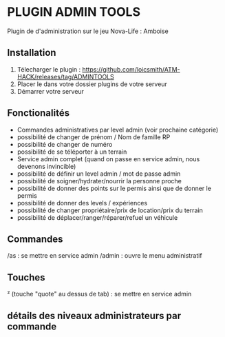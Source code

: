 
# PLUGIN ADMIN TOOLS

Plugin de d'administration sur le jeu Nova-Life : Amboise




## Installation
1. Télecharger le plugin : https://github.com/loicsmith/ATM-HACK/releases/tag/ADMINTOOLS
2. Placer le dans votre dossier plugins de votre serveur
3. Démarrer votre serveur




## Fonctionalités

- Commandes administratives par level admin (voir prochaine catégorie)
- possibilité de changer de prénom / Nom de famille RP
- possibilité de changer de numéro
- possibilité de se téléporter à un terrain
- Service admin complet (quand on passe en service admin, nous devenons invincible)
- possibilité de définir un level admin / mot de passe admin
- possibilité de soigner/hydrater/nourrir la personne proche
- possibilité de donner des points sur le permis ainsi que de donner le permis
- possibilité de donner des levels / expériences
- possibilité de changer propriétaire/prix de location/prix du terrain
- possibilité de déplacer/ranger/réparer/refuel un véhicule

## Commandes

/as : se mettre en service admin
/admin : ouvre le menu administratif

## Touches

² (touche "quote" au dessus de tab) : se mettre en service admin

## détails des niveaux administrateurs par commande

